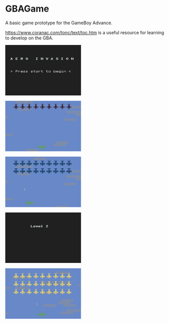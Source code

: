 # GBAGame
A basic game prototype for the GameBoy Advance. 

https://www.coranac.com/tonc/text/toc.htm is a useful resource for learning to develop on the GBA.  

![alt text](https://github.com/mrstayk/GBAGame/blob/main/scr1.png "1")

![alt text](https://github.com/mrstayk/GBAGame/blob/main/scr2.png "2")

![alt text](https://github.com/mrstayk/GBAGame/blob/main/scr3.png "3")

![alt text](https://github.com/mrstayk/GBAGame/blob/main/scr4.png "4")

![alt text](https://github.com/mrstayk/GBAGame/blob/main/scr5.png "5")
